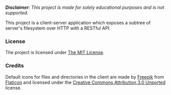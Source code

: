***Disclaimer**: This project is made for solely educational purposes and is not supported.*

This project is a client-server application which exposes a subtree of server's filesystem over HTTP with a RESTful API.

### License
The project is licensed under [The MIT License](https://github.com/izstas/RFS/blob/master/LICENSE.txt).

### Credits
Default icons for files and directories in the client are made by [Freepik](http://www.freepik.com) from [Flaticon](http://www.flaticon.com) and licensed under the [Creative Commons Attribution 3.0 Unported](http://creativecommons.org/licenses/by/3.0/) license.

